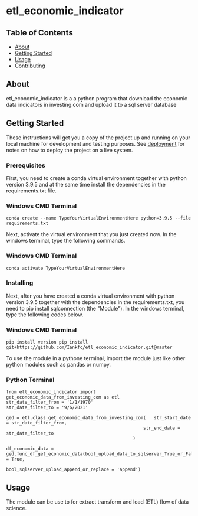 # etl_economic_indicator

## Table of Contents

- [About](#about)
- [Getting Started](#getting_started)
- [Usage](#usage)
- [Contributing](../CONTRIBUTING.md)

## About <a name = "about"></a>

etl_economic_indicator is a a python program that download the economic data indicators in investing.com and upload it to a sql server database


## Getting Started <a name = "getting_started"></a>

These instructions will get you a copy of the project up and running on your local machine for development and testing purposes. See [deployment](#deployment) for notes on how to deploy the project on a live system.

### Prerequisites

First, you need to create a conda virtual environment together with python version 3.9.5 and at the same time install the dependencies in the requirements.txt file.

### Windows CMD Terminal
```
conda create --name TypeYourVirtualEnvironmentHere python=3.9.5 --file requirements.txt

```
Next, activate the virtual environment that you just created now. In the windows terminal, type the following commands.

### Windows CMD Terminal
```
conda activate TypeYourVirtualEnvironmentHere

```
### Installing

Next, after you have created a conda virtual environment with python version 3.9.5 together with the dependencies in the requirements.txt, you need to pip install sqlconnection (the "Module"). In the windows terminal, type the following codes below.

### Windows CMD Terminal
```
pip install version pip install git+https://github.com/Iankfc/etl_economic_indicator.git@master
```

To use the module in a pythone terminal, import the module just like other python modules such as pandas or numpy.

### Python Terminal
```
from etl_economic_indicator import get_economic_data_from_investing_com as etl
str_date_filter_from = '1/1/1970'
str_date_filter_to = '9/6/2021'

ged = etl.class_get_economic_data_from_investing_com(   str_start_date = str_date_filter_from,
                                                    str_end_date = str_date_filter_to
                                                )

df_economic_data = ged.func_df_get_economic_data(bool_upload_data_to_sqlserver_True_or_False = True,
                                                    bool_sqlserver_upload_append_or_replace = 'append')
```


## Usage <a name = "usage"></a>

The module can be use to for extract transform and load (ETL) flow of data science.
